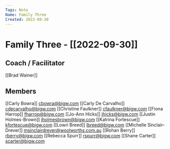 ```yaml
---
Tags: Note
Name: Family Three
Created: 2022-09-30
---
```

# Family Three - [[2022-09-30]]
## Coach / Facilitator
[[Brad Wainer]]

## Members
[[Carly Bowra]] <cbowra@bigw.com>
[[Carly De Carvalho]] <cdecarvalho@bigw.com>
[[Christine Faulkner]] <cfaulkner@bigw.com>
[[Fiona Harrop]] <fharrop@bigw.com>
[[Jo-Ann Hicks]] <jhicks@bigw.com>
[[Justin Holmes-Brown]] <jholmesbrown@bigw.com>
[[Katrina Fortescue]] <kfortescue@bigw.com>
[[Lowri Breed]] <lbreed@bigw.com>
[[Michelle Sinclair-Drever]] <msinclairdrever@woolworths.com.au>
[[Rohan Berry]] <rberry@bigw.com>
[[Rebecca Spurr]] <rspurr@bigw.com>
[[Shane Carter]] <scarter@bigw.com>

